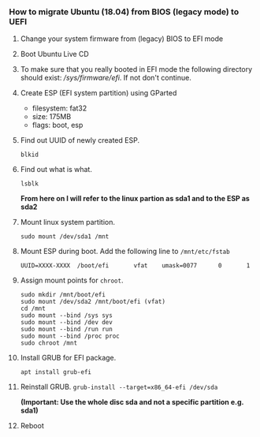 ### How to migrate Ubuntu (18.04) from BIOS (legacy mode) to UEFI

1. Change your system firmware from (legacy) BIOS to EFI mode

1. Boot Ubuntu Live CD

1. To make sure that you really booted in EFI mode the following directory should exist: */sys/firmware/efi*. If not don't continue.

1. Create ESP (EFI system partition) using GParted
    - filesystem: fat32
    - size: 175MB
    - flags: boot, esp

1. Find out UUID of newly created ESP.
    ```
    blkid
    ```

1. Find out what is what.
    ```
    lsblk
    ```
    **From here on I will refer to the linux partion as sda1 and to the ESP as sda2**

1. Mount linux system partition.
    ```
    sudo mount /dev/sda1 /mnt
    ```

1. Mount ESP during boot. Add the following line to ```/mnt/etc/fstab```
    ```
    UUID=XXXX-XXXX  /boot/efi       vfat    umask=0077      0       1
    ```

1. Assign mount points for ```chroot```.
    ```
    sudo mkdir /mnt/boot/efi
    sudo mount /dev/sda2 /mnt/boot/efi (vfat)
    cd /mnt
    sudo mount --bind /sys sys
    sudo mount --bind /dev dev
    sudo mount --bind /run run
    sudo mount --bind /proc proc
    sudo chroot /mnt
    ```

1. Install GRUB for EFI package.
    ```
    apt install grub-efi
    ```

1. Reinstall GRUB.
    ```grub-install --target=x86_64-efi /dev/sda```

    **(Important: Use the whole disc sda and not a specific partition e.g. sda1)**

1. Reboot
